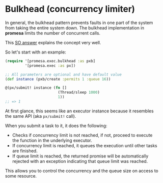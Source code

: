 # Bulkhead (concurrency limiter)

In general, the bulkhead pattern prevents faults in one part of the system from taking the
entire system down. The bulkhead implementation in **promesa** limits the number of concurrent
calls.

This [SO answer][0] explains the concept very well.


So let's start with an example:

```clojure
(require '[promesa.exec.bulkhead :as pxb]
         '[promesa.exec :as px])

;; All parameters are optional and have default value
(def instance (pxb/create :permits 1 :queue 16))

@(px/submit! instance (fn []
                        (Thread/sleep 1000)
                        1))
;; => 1
```

At first glance, this seems like an executor instance because it resembles the same API (aka
`px/submit!` call).

When you submit a task to it, it does the following:

- Checks if concurrency limit is not reached, if not, proceed to execute the function in the
  underlying executor.
- If concurrency limit is reached, it queues the execution until other tasks are finished.
- If queue limit is reached, the returned promise will be automatically rejected with an exception
  indicating that queue limit was reached.

This allows you to control the concurrency and the queue size on access to some resource.

[0]: https://stackoverflow.com/questions/30391809/what-is-bulkhead-pattern-used-by-hystrix
